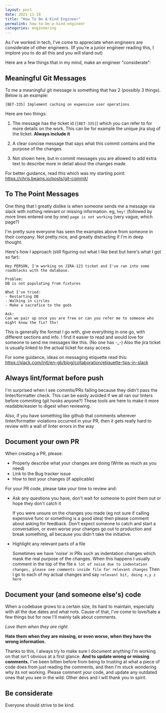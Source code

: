 ```yaml
---
layout: post
date: 2021-11-18
title: "How To Be A Kind Engineer"
permalink: how-to-be-a-kind-engineer
categories: engineering
---
```


As I've worked in tech, I've come to appreciate when engineers are considerate of other engineers.
(If you're a junior engineer reading this, I implore you to do all this and you will stand out)

Here are a few things that in my mind, make an engineer "considerate":

## Meaningful Git Messages

To me a meaningful git message is something that has 2 (possibly 3 things).
Below is an example:

`[BET-335] Implement caching on expensive user operations`

Here are two things:
1. The message has the ticket id (`[BET-335]`) which you can refer to for more details on the work.
   This can be for example the unique jira slug of the ticket. **Always include it**

2. A clear concise message that says what this commit contains and the purpose of the changes

3. Not shown here, but in commit messages you are allowed to add extra text to describe more in detail
   about the changes made.

For better guidance, read this which was my starting point: https://chris.beams.io/posts/git-commit/

## To The Point Messages

One thing that I greatly dislike is when someone sends me a message via slack with nothing relevant or missing information.
eg,
`hey!` (followed by more lines entered one by one)
`page is not working` (very vague, which page?)

I'm pretty sure everyone has seen the examples above from someone in their company.
Not pretty nice, and greatly distracting if I'm in deep thought.

Here's how I approach (still figuring out what I like best but here's what I got so far):

```
Hey PERSON, I'm working on JIRA-123 ticket and I've ran into some roadblocks with the database.

Problem:
DB is not populating from fixtures

What I've tried:
- Restarting DB
- Walking in circles
- Make a sacrafice to the gods

Ask:
Can we pair up once you are free or can you refer me to someone who might know the fix? thx!
```

This is generally the format I go with, give everything in one go, with different sections and info.
I find it easier to read and would love for someone to send me messages like this. (No one has -_-)
Also the jira ticket is usually linked to the actual ticket for easy access.

For some guidance, ideas on messaging etiquette read this: https://slack.com/intl/en-gb/blog/collaboration/etiquette-tips-in-slack

## Always lint/format before push

I'm surprised when I see commits/PRs failing because they didn't pass the linter/formatter check.
This can be easily avoided if we all ran our linters before commiting (git hooks anyone?)
These tools are here to make it more readable/easier to digest when reviewing.

Also, if you have something like github that comments wherever linter/formatter violations occurred in your PR,
then it gets really hard to review with a wall of linter errors in the way

## Document your own PR

When creating a PR, please:

- Properly describe what your changes are doing (Write as much as you need)
- Link to the Bug tracker issue
- How to test your changes (if applicable)

For your PR code, please take your time to review and:
- Ask any questions you have, don't wait for someone to point them out or hope they don't catch it

  If you were unsure on the changes you made (eg not sure if calling expensive func or something is a good idea)
  then please comment about asking for feedback. Don't expect someone to catch and start a conversation, or even worse
  your changes go out to production and break something, all because you didn't take the initiative.

- Highlight any relevant parts of a file

  Sometimes we have 'noise' in PRs such as indentation changes which mask the real purpose of the changes.
  When this happens I usually comment in the top of the file `A lot of noise due to indentation changes, please see comments inside file for relevant changes`
  Then I go to each of my actual changes and say `relevant bit, doing x,y z here`

## Document your (and someone else's) code

When a codebase grows to a certain size, its hard to maintain, especially with all the due dates and what nots.
Cause of that, I've come to love/hate a few things but for now I'll mainly talk about comments.

*Love them when they are right.*

**Hate them when they are missing, or even worse, when they have the wrong information.**


Thanks to this, I always try to make sure I document anything I'm working on that isn't obvious at a first glance.
**And to update wrong or missing comments.**
I've been bitten before from being to trusting at what a piece of code does from just reading the comments,
and then I'm stuck wondering why its not working. Please comment your code, and update any outdated ones that you see in the wild.
Other devs and I will thank you in spirit.

## Be considerate
Everyone should strive to be kind.
